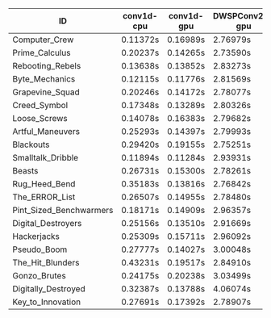 |ID|conv1d-cpu|conv1d-gpu|DWSPConv2D-gpu|gemm-gpu|avg|
|-|-|-|-|-|-|
|Computer_Crew|0.11372s|0.16989s|2.76979s|1.65853s|1.17798s|
|Prime_Calculus|0.20237s|0.14265s|2.73590s|1.64884s|1.18244s|
|Rebooting_Rebels|0.13638s|0.13852s|2.83273s|1.65941s|1.19176s|
|Byte_Mechanics|0.12115s|0.11776s|2.81569s|1.73904s|1.19841s|
|Grapevine_Squad|0.20246s|0.14172s|2.78077s|1.68082s|1.20144s|
|Creed_Symbol|0.17348s|0.13289s|2.80326s|1.71291s|1.20564s|
|Loose_Screws|0.14078s|0.16383s|2.79682s|1.73107s|1.20813s|
|Artful_Maneuvers|0.25293s|0.14397s|2.79993s|1.66493s|1.21544s|
|Blackouts|0.29420s|0.19155s|2.75251s|1.65222s|1.22262s|
|Smalltalk_Dribble|0.11894s|0.11284s|2.93931s|1.73483s|1.22648s|
|Beasts|0.26731s|0.15300s|2.78261s|1.85425s|1.26430s|
|Rug_Heed_Bend|0.35183s|0.13816s|2.76842s|1.80130s|1.26493s|
|The_ERROR_List|0.26507s|0.14955s|2.78480s|1.91032s|1.27744s|
|Pint_Sized_Benchwarmers|0.18171s|0.14909s|2.96357s|1.86087s|1.28881s|
|Digital_Destroyers|0.25156s|0.13510s|2.91669s|1.85233s|1.28892s|
|Hackerjacks|0.25309s|0.15711s|2.96092s|1.85801s|1.30728s|
|Pseudo_Boom|0.27777s|0.14027s|3.00048s|1.89299s|1.32788s|
|The_Hit_Blunders|0.43231s|0.19517s|2.84910s|1.87286s|1.33736s|
|Gonzo_Brutes|0.24175s|0.20238s|3.03499s|1.89474s|1.34347s|
|Digitally_Destroyed|0.32387s|0.13788s|4.06074s|2.51561s|1.75952s|
|Key_to_Innovation|0.27691s|0.17392s|2.78907s|infs|infs|
